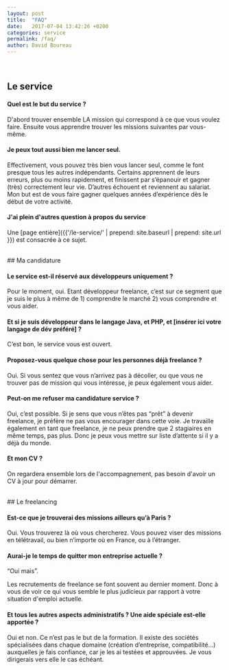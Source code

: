 ```yaml
---
layout: post
title:  "FAQ"
date:   2017-07-04 13:42:26 +0200
categories: service
permalink: /faq/
author: David Boureau
---
```


<div>&nbsp;</div>

## Le service

#### Quel est le but du service ?

D'abord trouver ensemble LA mission qui correspond à ce que vous voulez faire. Ensuite vous apprendre trouver les missions suivantes par vous-même.

#### Je peux tout aussi bien me lancer seul.

Effectivement, vous pouvez très bien vous lancer seul, comme le font presque tous les autres indépendants. Certains apprennent de leurs erreurs, plus ou moins rapidement, et finissent par s’épanouir et gagner (très) correctement leur vie. D’autres échouent et reviennent au salariat. Mon but est de vous faire gagner quelques années d’expérience dès le début de votre activité.

#### J'ai plein d'autres question à propos du service

Une [page entière]({{'/le-service/' | prepend: site.baseurl | prepend: site.url }}) est consacrée à ce sujet.


<div>&nbsp;</div>
## Ma candidature


#### Le service est-il réservé aux développeurs uniquement ?

Pour le moment, oui. Etant développeur freelance, c’est sur ce segment que je suis le plus à même de 1) comprendre le marché 2) vous comprendre et vous aider.    

#### Et si je suis développeur dans le langage Java, et PHP, et [insérer ici votre langage de dév préféré] ?
C’est bon, le service vous est ouvert.

#### Proposez-vous quelque chose pour les personnes déjà freelance ?
Oui. Si vous sentez que vous n’arrivez pas à décoller, ou que vous ne trouver pas de mission qui vous intéresse, je peux également vous aider.

#### Peut-on me refuser ma candidature service ?
Oui, c’est possible. Si je sens que vous n’êtes pas “prêt” à devenir freelance, je préfère ne pas vous encourager dans cette voie.
Je travaille également en tant que freelance, je ne peux prendre que 2 stagiaires en même temps, pas plus. Donc je peux vous mettre sur liste d’attente si il y a déjà du monde.

#### Et mon CV ?
On regardera ensemble lors de l'accompagnement, pas besoin d'avoir un CV à jour pour démarrer.

<div>&nbsp;</div>
## Le freelancing

#### Est-ce que je trouverai des missions ailleurs qu’à Paris ?
Oui. Vous trouverez là où vous chercherez. Vous pouvez viser des missions en télétravail, ou bien n’importe où en France, ou à l’étranger.

#### Aurai-je le temps de quitter mon entreprise actuelle ?
“Oui mais”.

Les recrutements de freelance se font souvent au dernier moment. Donc à vous de voir ce qui vous semble le plus judicieux par rapport à votre situation d'emploi actuelle.

#### Et tous les autres aspects administratifs ? Une aide spéciale est-elle apportée ?
Oui et non. Ce n’est pas le but de la formation. Il existe des sociétés spécialisées dans chaque domaine (création d’entreprise, compatibilité...) auxquelles je fais confiance, car je les ai testées et approuvées. Je vous dirigerais vers elle le cas échéant.
